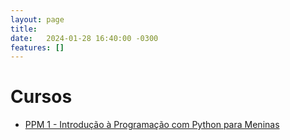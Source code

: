 ```yaml
---
layout: page
title: 
date:   2024-01-28 16:40:00 -0300
features: []
---
```


# Cursos

- [PPM 1 - Introdução à Programação com  Python para Meninas](ilp)


